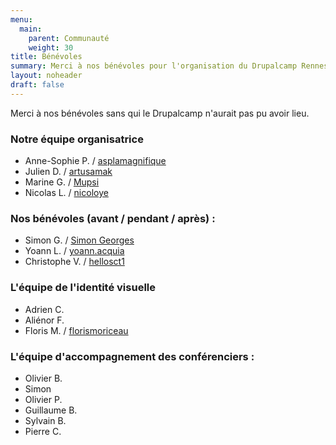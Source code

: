 ```yaml
---
menu:
  main:
    parent: Communauté
    weight: 30
title: Bénévoles
summary: Merci à nos bénévoles pour l'organisation du Drupalcamp Rennes 2024.
layout: noheader
draft: false
---
```

Merci à nos bénévoles sans qui le Drupalcamp n'aurait pas pu avoir lieu.

### Notre équipe organisatrice

* Anne-Sophie P. / [asplamagnifique](https://www.drupal.org/u/asplamagnifique)
* Julien D. / [artusamak](https://www.drupal.org/u/artusamak)
* Marine G. / [Mupsi](https://www.drupal.org/u/mupsi)
* Nicolas L. / [nicoloye](https://www.drupal.org/u/nicoloye)

### Nos bénévoles (avant / pendant / après) : 

* Simon G. / [Simon Georges](https://www.drupal.org/u/simon-georges)
* Yoann L. / [yoann.acquia](https://www.drupal.org/u/yoannacquia)
* Christophe V. / [hellosct1](https://www.drupal.org/u/hellosct1)

### L'équipe de l'identité visuelle

* Adrien C.
* Aliénor F.
* Floris M. / [florismoriceau](https://www.drupal.org/u/florismoriceau)



### L'équipe d'accompagnement des conférenciers : 

* Olivier B.
* Simon
* Olivier P.
* Guillaume B.
* Sylvain B.
* Pierre C.
